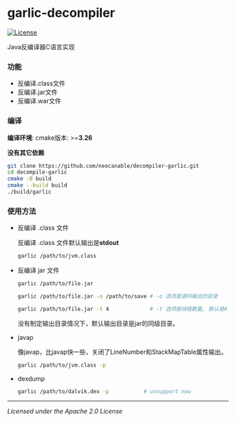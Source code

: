 # garlic-decompiler
[![License](http://img.shields.io/:license-apache-blue.svg)](http://www.apache.org/licenses/LICENSE-2.0.html)

Java反编译器C语言实现


### 功能

* 反编译.class文件
* 反编译.jar文件
* 反编译.war文件

### 编译

**编译环境**:  cmake版本: >=**3.26**

**没有其它依赖**

```sh
git clone https://github.com/neocanable/decompiler-garlic.git
cd decompile-garlic
cmake -B build
cmake --build build
./build/garlic
```

### 使用方法

* 反编译 .class 文件

    反编译 .class 文件默认输出是**stdout**
    ```sh
    garlic /path/to/jvm.class
    ```


* 反编译 jar 文件
    ```sh
    garlic /path/to/file.jar

    garlic /path/to/file.jar -o /path/to/save # -o 选项是源吗输出的目录
    
    garlic /path/to/file.jar -t 4             # -t 选项是线程数量, 默认是4
    ```

    没有制定输出目录情况下，默认输出目录是jar的同级目录。


* javap 
    
    像javap，比javap快一些，关闭了LineNumber和StackMapTable属性输出。
    ```sh
    garlic /path/to/jvm.class -p
    ```

* dexdump
    ```sh
    garlic /path/to/dalvik.dex -p           # unsupport now

    ```

--------------------------------------------
*Licensed under the Apache 2.0 License*